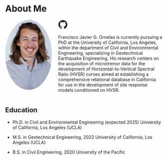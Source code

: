 # About Me

<div style="display: flex; align-items: flex-start; margin-bottom: 20px;">
  <img src="https://github.com/fjornelas/FJOwebsite/blob/main/img/0524%20(1).jpg?raw=true" width="150" style="border-radius: 50%; margin-right: 20px;">
  <div>
    <div style="display: flex; align-items: center; margin-bottom: 10px;">
      <a href="https://github.com/fjornelas" style="bottom-left": 10px;">
        <img src="https://github.com/fjornelas/FJOwebsite/blob/main/img/github-mark.png?raw=true" width="30">
      </a>
    </div>
    <p>Francisco Javier G. Ornelas is currently pursuing a PhD at the University of California, Los Angeles, within the department of Civil and Environmental Engineering, specializing in Geotechnical Earthquake Engineering. His research centers on the acquisition of microtremor data for the development of Horizontal-to-Vertical Spectral Ratio (HVSR) curves aimed at establishing a comprehensive relational database in California for use in the development of site response models conditioned on HVSR.</p>
  </div>
</div>

## Education

- Ph.D. in Civil and Environmental Engineering (expected 2025)
  University of California, Los Angeles (UCLA)

- M.S. in Geotechnical Engineering, 2022
  University of California, Los Angeles (UCLA)

- B.S. in Civil Engineering, 2020
  University of the Pacific
